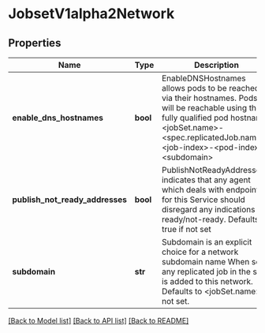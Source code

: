 # JobsetV1alpha2Network

## Properties
Name | Type | Description | Notes
------------ | ------------- | ------------- | -------------
**enable_dns_hostnames** | **bool** | EnableDNSHostnames allows pods to be reached via their hostnames. Pods will be reachable using the fully qualified pod hostname: &lt;jobSet.name&gt;-&lt;spec.replicatedJob.name&gt;-&lt;job-index&gt;-&lt;pod-index&gt;.&lt;subdomain&gt; | [optional] 
**publish_not_ready_addresses** | **bool** | PublishNotReadyAddresses indicates that any agent which deals with endpoints for this Service should disregard any indications of ready/not-ready. Defaults to true if not set | [optional] 
**subdomain** | **str** | Subdomain is an explicit choice for a network subdomain name When set, any replicated job in the set is added to this network. Defaults to &lt;jobSet.name&gt; if not set. | [optional] 

[[Back to Model list]](../README.md#documentation-for-models) [[Back to API list]](../README.md#documentation-for-api-endpoints) [[Back to README]](../README.md)



